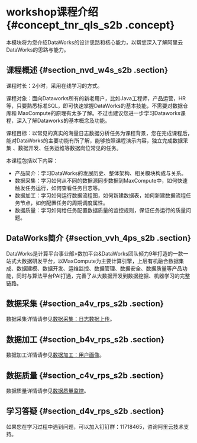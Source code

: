 # workshop课程介绍 {#concept_tnr_qls_s2b .concept}

本模块将为您介绍DataWorks的设计思路和核心能力，以帮您深入了解阿里云DataWorks的思路与能力。

## 课程概述 {#section_nvd_w4s_s2b .section}

课程时长：2小时，采用在线学习的方式。

课程对象：面向Dataworks所有的新老用户，比如Java工程师，产品运营，HR等，只要熟悉标准SQL，即可快速掌握DataWorks的基本技能，不需要对数据仓库和 MaxCompute的原理有太多了解。不过也建议您进一步学习Dataworks课程，深入了解Dataworks的基本概念及功能。

课程目标：以常见的真实的海量日志数据分析任务为课程背景，您在完成课程后，能对DataWorks的主要功能有所了解，能够按照课程演示内容，独立完成数据采集 、数据开发、任务运维等数据岗位常见的任务。

本课程包括以下内容：

-   产品简介：学习DataWorks的发展历史、整体架构、相关模块构成与关系。
-   数据采集：学习如何从不同的数据源同步数据到MaxCompute中，如何快速触发任务运行，如何查看任务日志等。
-   数据加工：学习如何运行数据流程图，如何新建数据表，如何新建数据流程任务节点，如何配置任务的周期调度属性。
-   数据质量：学习如何给任务配置数据质量的监控规则，保证任务运行的质量问题。

## DataWorks简介 {#section_vvh_4ps_s2b .section}

DataWorks是计算平台事业部\>数加平台&DataWorks团队倾力9年打造的一款一站式大数据研发平台，以MaxCompute为主要计算引擎，上层有机融合数据集成、数据建模、数据开发、运维监控、数据管理、数据安全、数据质量等产品功能，同时与算法平台PAI打通，完善了从大数据开发到数据挖掘、机器学习的完整链路。

## 数据采集 {#section_a4v_rps_s2b .section}

数据采集详情请参见[数据采集：日志数据上传](cn.zh-CN/最佳实践/workshop/数据采集：日志数据上传.md#)。

## 数据加工 {#section_b4v_rps_s2b .section}

数据加工详情请参见[数据加工：用户画像](cn.zh-CN/最佳实践/workshop/数据加工：用户画像.md#)。

## 数据质量 {#section_c4v_rps_s2b .section}

数据质量详情请参见[数据质量监控](cn.zh-CN/最佳实践/workshop/数据质量监控.md#)。

## 学习答疑 {#section_d4v_rps_s2b .section}

如果您在学习过程中遇到问题，可以加入钉钉群：11718465，咨询阿里云技术支持。

